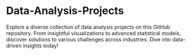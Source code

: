# Data-Analysis-Projects
Explore a diverse collection of data analysis projects on this GitHub repository. From insightful visualizations to advanced statistical models, discover solutions to various challenges across industries. Dive into data-driven insights today!
